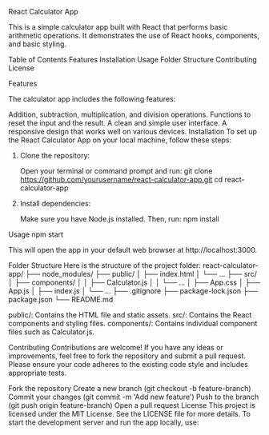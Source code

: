 React Calculator App

This is a simple calculator app built with React that performs basic arithmetic operations. It demonstrates the use of React hooks, components, and basic styling.

Table of Contents
Features
Installation
Usage
Folder Structure
Contributing
License

Features

The calculator app includes the following features:

Addition, subtraction, multiplication, and division operations.
Functions to reset the input and the result.
A clean and simple user interface.
A responsive design that works well on various devices.
Installation
To set up the React Calculator App on your local machine, follow these steps:

1. Clone the repository:

   Open your terminal or command prompt and run:
   git clone https://github.com/yourusername/react-calculator-app.git
   cd react-calculator-app

2. Install dependencies:

   Make sure you have Node.js installed. Then, run:
   npm install

Usage
npm start

This will open the app in your default web browser at http://localhost:3000.

Folder Structure
Here is the structure of the project folder:
react-calculator-app/
├── node_modules/
├── public/
│   ├── index.html
│   └── ...
├── src/
│   ├── components/
│   │   ├── Calculator.js
│   │   └── ...
│   ├── App.css
│   ├── App.js
│   ├── index.js
│   └── ...
├── .gitignore
├── package-lock.json
├── package.json
└── README.md


public/: Contains the HTML file and static assets.
src/: Contains the React components and styling files.
components/: Contains individual component files such as Calculator.js.

Contributing
Contributions are welcome! If you have any ideas or improvements, feel free to fork the repository and submit a pull request. Please ensure your code adheres to the existing code style and includes appropriate tests.

Fork the repository
Create a new branch (git checkout -b feature-branch)
Commit your changes (git commit -m 'Add new feature')
Push to the branch (git push origin feature-branch)
Open a pull request
License
This project is licensed under the MIT License. See the LICENSE file for more details.
To start the development server and run the app locally, use:
